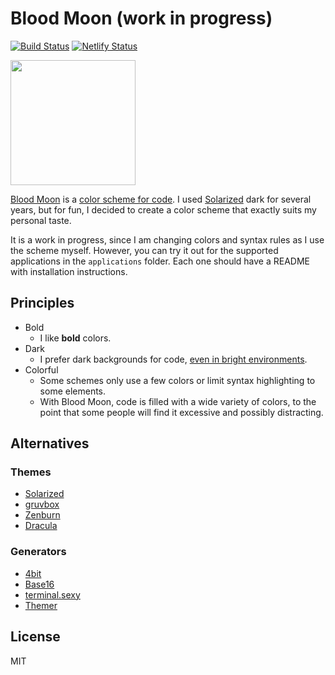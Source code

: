 # Blood Moon (work in progress) 

[![Build Status](https://travis-ci.org/dguo/blood-moon.svg?branch=master)](https://travis-ci.org/dguo/blood-moon) [![Netlify Status](https://api.netlify.com/api/v1/badges/b10d4761-1ed5-475d-a8cf-8ccd61ad1463/deploy-status)](https://app.netlify.com/sites/blood-moon/deploys)

<img src="https://github.com/dguo/blood-moon/blob/master/docs/images/blood-moon.png" width="200">

[Blood Moon](https://www.blood-moon.dannyguo.com) is a [color scheme for code](https://en.wikipedia.org/wiki/Syntax_highlighting).
I used [Solarized](https://github.com/altercation/solarized) dark for several
years, but for fun, I decided to create a color scheme that exactly suits my
personal taste.

It is a work in progress, since I am changing colors and syntax rules as I use
the scheme myself. However, you can try it out for the supported applications in
the `applications` folder. Each one should have a README with installation
instructions.

## Principles

- Bold
  - I like **bold** colors.
- Dark
  - I prefer dark backgrounds for code,
    [even in bright environments](https://ux.stackexchange.com/questions/53264/dark-or-white-color-theme-is-better-for-the-eyes).
- Colorful
  - Some schemes only use a few colors or limit syntax highlighting to some elements.
  - With Blood Moon, code is filled with a wide variety of colors, to the point
    that some people will find it excessive and possibly distracting.

## Alternatives

### Themes

- [Solarized](http://ethanschoonover.com/solarized)
- [gruvbox](https://github.com/morhetz/gruvbox)
- [Zenburn](http://kippura.org/zenburnpage/)
- [Dracula](https://draculatheme.com/)

### Generators

- [4bit](https://github.com/ciembor/4bit)
- [Base16](http://chriskempson.com/projects/base16/)
- [terminal.sexy](https://terminal.sexy/)
- [Themer](https://themer.mjswensen.com/)

## License

MIT
